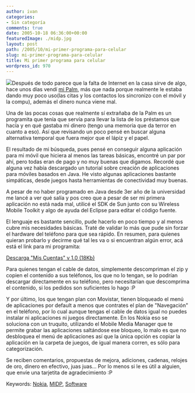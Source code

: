 ```yaml
---
author: ivan
categories:
- Sin categoría
comments: true
date: 2005-10-18 06:36:00+00:00
featuredImage: ./midp.jpg
layout: post
path: /2005/10/mi-primer-programa-para-celular
slug: mi-primer-programa-para-celular
title: Mi primer programa para celular
wordpress_id: 970
---
```


[![](https://photos1.blogger.com/blogger/5311/455/320/midp.jpg)](http://photos1.blogger.com/blogger/5311/455/1600/midp.jpg)Después de todo parece que la falta de Internet en la casa sirve de algo, hace unos días vendí [mi Palm](http://ivan.campananaranjo.com/2005/09/28/palm-m515/), más que nada porque realmente le estaba dando muy poco uso(las citas y los contactos los sincronizo con el móvil y la compu), además el dinero nunca viene mal.

Una de las pocas cosas que realmente sí extrañaba de la Palm es un programita que tenía que servía para llevar la lista de los préstamos que hacía y en qué gastaba mi dinero (tengo una memoria que da terror en cuanto a eso). Así que revisando un poco pensé en buscar alguna alternativa temporal que fuera mejor que el lápiz y el papel.

El resultado de mi búsqueda, pues pensé en conseguir alguna aplicación para mi móvil que hiciera al menos las tareas básicas, encontré un par por ahí, pero todas eran de pago y no muy buenas que digamos. Recordé que alguna vez había descargado un tutorial sobre creación de aplicaciones para móviles basados en Java. He visto algunas aplicaciones bastante simpáticas, desde juegos hasta herramientas de conectividad muy buenas.

A pesar de no haber programado en Java desde 3er año de la universidad me lancé a ver qué salía y pos creo que a pesar de ser mi primera aplicación no está nada mal, utilicé el SDK de Sun junto con su Wireless Mobile Toolkit y algo de ayuda del Eclipse para editar el código fuente.

El lenguaje es bastante sencillo, pude hacerlo en poco tiempo y al menos cubre mis necesidades básicas. Traté de validar lo más que pude sin forzar el hardware del teléfono para que sea rápido. En resumen, para quienes quieran probarlo y decirme qué tal les va o si encuentran algún error, acá está el link para mi programita:

[Descarga "Mis Cuentas" v 1.0 (18Kb)](https://www.freewebs.com/nanoboy_ec/descargas.htm)

Para quienes tengan el cable de datos, simplemente descompriman el zip y copien el contenido a sus teléfonos, los que no lo tengan, se lo podrían descargar directamente en su teléfono, pero necesitarían que descomprima el contenido, si los pedidos son suficientes lo hago :P

Y por último, los que tengan plan con Movistar, tienen bloqueado el menú de aplicaciones por default a menos que contrates el plan de "Navegación" en el teléfono, por lo cual aunque tengas el cable de datos igual no puedes instalar ni aplicaciones ni juegos directamente. En los Nokia eso se soluciona con un truquito, utilizando el Mobile Media Manager que te permite grabar las aplicaciones saltándose ese bloqueo, lo malo es que no desbloquea el menú de aplicaciones así que la única opción es copiar la aplicación en la carpeta de juegos, de igual manera corren, es sólo para categorización.

Se reciben comentarios, propuestas de mejora, adiciones, cadenas, relojes de oro, dinero en efectivo, juas juas... Por lo menos si le es útil a alguien, que envíe una tarjetita de agradecimiento :P

Keywords: [Nokia](https://www.technorati.com/tag/Nokia), [MIDP](http://www.technorati.com/tag/MIDP), [Software](http://www.technorati.com/tag/Software)
